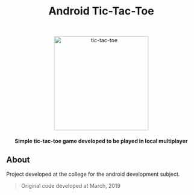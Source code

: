 <h1 align="center">Android Tic-Tac-Toe</h1><br>
<p align="center">
  <img alt="tic-tac-toe" title="tic-tac-toe" src="https://i.imgur.com/s3fevfe.gif" width="250"><br>
</p>

<h4 align="center">Simple tic-tac-toe game developed to be played in local multiplayer</h4>

## About

Project developed at the college for the android development subject.

> Original code developed at March, 2019
